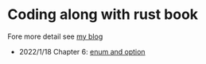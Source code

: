 # Coding along with rust book
Fore more detail see [my blog](https://colorfullife.ml/pages/diary/erics-daily-life/)

* 2022/1/18 Chapter 6: [enum and option](https://colorfullife.ml/pages/diary/erics-daily-life/eric91/)
